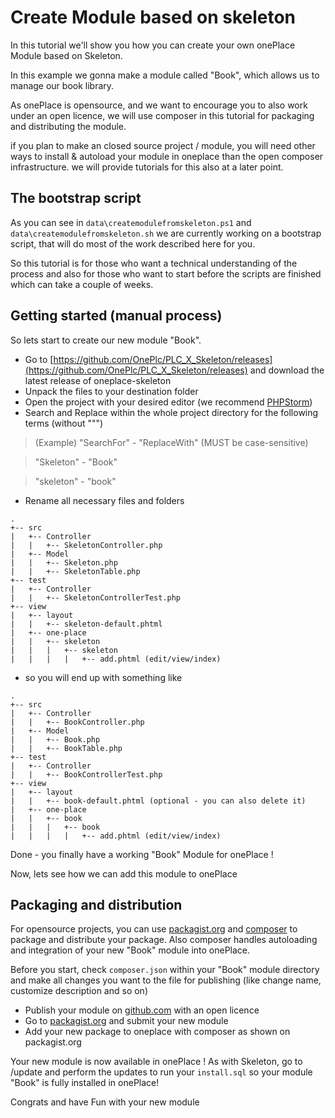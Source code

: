 # Create Module based on skeleton

In this tutorial we'll show you how you can create your 
own onePlace Module based on Skeleton.

In this example we gonna make a module called "Book",
which allows us to manage our book library.

As onePlace is opensource, and we want to encourage you to 
also work under an open licence, we will use composer in this
tutorial for packaging and distributing the module. 

if you plan to make an closed source project / module, you will
need other ways to install & autoload your module in oneplace than
the open composer infrastructure. we will provide tutorials for this
also at a later point.

## The bootstrap script

As you can see in `data\createmodulefromskeleton.ps1` and `data\createmodulefromskeleton.sh` we are
currently working on a bootstrap script, that will do most of the work
described here for you. 

So this tutorial is for those who want a technical understanding of the process
and also for those who want to start before the scripts are finished which can
take a couple of weeks.

## Getting started (manual process)

So lets start to create our new module "Book".

* Go to [https://github.com/OnePlc/PLC_X_Skeleton/releases](https://github.com/OnePlc/PLC_X_Skeleton/releases) and download the latest release of oneplace-skeleton
* Unpack the files to your destination folder
* Open the project with your desired editor (we recommend [PHPStorm](https://www.jetbrains.com/phpstorm/))
* Search and Replace within the whole project directory for the following terms (without """)

> (Example) "SearchFor" - "ReplaceWith" (MUST be case-sensitive)

> "Skeleton" - "Book"

> "skeleton" - "book"

* Rename all necessary files and folders
```
.
+-- src
|   +-- Controller
|   |   +-- SkeletonController.php
|   +-- Model
|   |   +-- Skeleton.php
|   |   +-- SkeletonTable.php
+-- test
|   +-- Controller
|   |   +-- SkeletonControllerTest.php
+-- view
|   +-- layout
|   |   +-- skeleton-default.phtml
|   +-- one-place
|   |   +-- skeleton
|   |   |   +-- skeleton
|   |   |   |   +-- add.phtml (edit/view/index)
```
* so you will end up with something like
```
.
+-- src
|   +-- Controller
|   |   +-- BookController.php
|   +-- Model
|   |   +-- Book.php
|   |   +-- BookTable.php
+-- test
|   +-- Controller
|   |   +-- BookControllerTest.php
+-- view
|   +-- layout
|   |   +-- book-default.phtml (optional - you can also delete it)
|   +-- one-place
|   |   +-- book
|   |   |   +-- book
|   |   |   |   +-- add.phtml (edit/view/index)

```

Done - you finally have a working "Book" Module for onePlace !

Now, lets see how we can add this module to onePlace

## Packaging and distribution

For opensource projects, you can use [packagist.org](https://packagist.org) and [composer](https://getcomposer.org)
to package and distribute your package. Also composer handles autoloading and integration
of your new "Book" module into onePlace.

Before you start, check `composer.json` within your "Book" module directory and 
make all changes you want to the file for publishing (like change name, customize description and so on)

* Publish your module on [github.com](https://github.com) with an open licence
* Go to [packagist.org](https://packagist.org) and submit your new module
* Add your new package to oneplace with composer as shown on packagist.org

Your new module is now available in onePlace ! As with Skeleton, go to /update and perform
the updates to run your `install.sql` so your module "Book" is fully installed in onePlace!

Congrats and have Fun with your new module